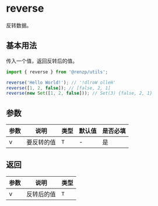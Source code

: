 # reverse

反转数据。

## 基本用法

传入一个值，返回反转后的值。

```ts
import { reverse } from '@renzp/utils';

reverse('Hello World!'); // '!dlroW olleH'
reverse([1, 2, false]); // [false, 2, 1]
reverse(new Set([1, 2, false])); // Set(3) {false, 2, 1}
```

## 参数

| 参数 | 说明       | 类型 | 默认值 | 是否必填 |
| ---- | ---------- | ---- | ------ | -------- |
| v    | 要反转的值 | `T`  | -      | 是       |

## 返回

| 参数 | 说明       | 类型 |
| ---- | ---------- | ---- |
| v    | 反转后的值 | `T`  |
